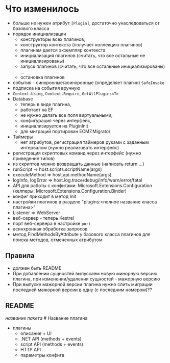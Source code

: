 ﻿# Что изменилось

- больше не нужен атрибут `[Plugin]`, достаточно унаследоваться от базового класса
- порядок инициализации
  - конструкторы всех плагинов,
  - конструктор контекста (получает коллекцию плагинов)
  - плагинам дается экземпляр контекста
  - инициализация плагинов (считать, что все остальные не инициализированы)
  - запуск плагинов (считать, что все остальные инициализированы)
    ...
  - остановка плагинов
- события - синхронные/асинхронные (определяет плагин) `SafeInvoke`
- подписка на события вручную
- `Context.Using`, `Context.Require`, `GetAllPlugins<T>`
- Database 
  - теперь в виде плагина, 
  - работает на EF
  - не нужно делать все поля виртуальными, 
  - конфигурация через интерфейс, 
  - инициализируется на PluginInit
  - для миграций портирован ECM7.Migrator
- Таймеры
  - нет атрибутов, регистрация таймеров руками с заданным интервалом (нужно реализовать интерфейс)
- регистрация скриптовых команд через интерфейс (нужно приведение типов)
- из скриптов можно возвращать данные (написать return ...)
- runScript => host.scripts.scriptName(args)
- executeMethod => host.api.methodName(args)
- logInfo, logError => host.log.trace/debug/info/warn/error/fatal
- API для работы с конфигами: Microsoft.Extensions.Configuration (хелперы: Microsoft.Extensions.Configuration.Binder)
- конфиг приходит в метод Init
- настройки плагинов в разделе "plugins:<полное название класса плагина>"
- Listener => WebServer
- веб-сервер - теперь Kestrel
- порт веб-сервера в настройке `port`
- асинхронная обработка запросов
- метод FindMethodsByAttribute у базового класса плагинов для поиска методов, отмеченных атрибутом
  
  
## Правила
- должен быть README
- При добавлении сущностей выпускаем новую минорную версию плагина, при изменении/удалении сущностей - мажорную версию
- При выпуске мажорной версии плагина нужно слить миграции последней мажорной версии в одну (с последним номером)??

## README

*название пакета*
\# Название плагина

- плагины
  - описание + UI
  - .NET API (methods + events)
  - script API (methods + events)
  - HTTP API
  - параметры конфига
